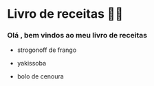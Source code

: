 # Livro de receitas :man_cook:

### Olá , bem vindos ao meu livro de receitas

- strogonoff de frango

- yakissoba

- bolo de cenoura